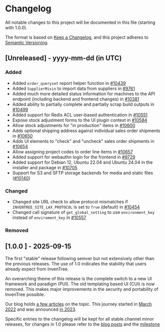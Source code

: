 # Changelog

All notable changes to this project will be documented in this file (starting with 1.0.0).

The format is based on [Keep a Changelog](https://keepachangelog.com/en/1.1.0/),
and this project adheres to [Semantic Versioning](https://semver.org/spec/v2.0.0.html).

## [Unreleased] - yyyy-mm-dd (in UTC)

### Added

- Added `order_queryset` report helper function in [#10439](https://github.com/inventree/InvenTree/pull/10439)
- Added `SupplierMixin` to import data from suppliers in [#9761](https://github.com/inventree/InvenTree/pull/9761)
- Added much more detailed status information for machines to the API endpoint (including backend and frontend changes) in [#10381](https://github.com/inventree/InvenTree/pull/10381)
- Added ability to partially complete and partially scrap build outputs in [#10499](https://github.com/inventree/InvenTree/pull/10499)
- Added support for Redis ACL user-based authentication in [#10551](https://github.com/inventree/InvenTree/pull/10551)
- Expose stock adjustment forms to the UI plugin context in [#10584](https://github.com/inventree/InvenTree/pull/10584)
- Allow stock adjustments for "in production" items in [#10600](https://github.com/inventree/InvenTree/pull/10600)
- Adds optional shipping address against individual sales order shipments in [#10650](https://github.com/inventree/InvenTree/pull/10650)
- Adds UI elements to "check" and "uncheck" sales order shipments in [#10654](https://github.com/inventree/InvenTree/pull/10654)
- Allow assigning project codes to order line items in [#10657](https://github.com/inventree/InvenTree/pull/10657)
- Added support for webauthn login for the frontend in [#9729](https://github.com/inventree/InvenTree/pull/9729)
- Added support for Debian 12, Ubuntu 22.04 and Ubuntu 24.04 in the installer and package in [#10705](https://github.com/inventree/InvenTree/pull/10705)
- Support for S3 and SFTP storage backends for media and static files ([#10140](https://github.com/inventree/InvenTree/pull/10140))

### Changed

- Changed site URL check to allow protocol mismatches if `INVENTREE_SITE_LAX_PROTOCOL` is set to `True` (default) in [#10454](https://github.com/inventree/InvenTree/pull/10454)
- Changed call signature of `get_global_setting` to use `environment_key` instead of `enviroment_key` in [#10557](https://github.com/inventree/InvenTree/pull/10557)

### Removed


## [1.0.0 ] - 2025-09-15

The first "stable" release following semver but not extensively other than the previous releases. The use of 1.0 indicates the stability that users already expect from InvenTree.

An overarching theme of this release is the complete switch to a new UI framework and paradigm (PUI). The old templating based UI (CUI) is now removed. This makes major improvements in the security and portability of InvenTree possible.

Our blog holds [a few articles](https://inventree.org/blog/2024/09/23/ui-roadmap) on the topic. This journey started in [March 2022](https://github.com/inventree/InvenTree/issues/2789) and was announced [in 2023](https://inventree.org/blog/2023/08/28/react).


Specific entries to the changelog will be kept for all stable channel minor releases, for changes in 1.0 please refer to the [blog posts](https://inventree.org/blog/2025/09/15/1.0.0) and the [milestone](https://github.com/inventree/InvenTree/milestone/17)
